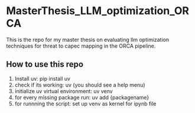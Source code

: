 # MasterThesis_LLM_optimization_ORCA
This is the repo for my master thesis on evaluating llm optimization techniques for threat to capec mapping in the ORCA pipeline.


## How to use this repo
1. Install uv: pip install uv
2. check if its working: uv (you should see a help menu)
3. initialize uv virtual environment: uv venv
4. for every missing package run: uv add {packagename}
5. for runnning the script: set up venv as kernel for ipynb file